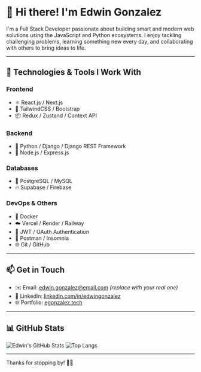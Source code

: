 # 👋 Hi there! I'm Edwin Gonzalez

I'm a Full Stack Developer passionate about building smart and modern web solutions using the JavaScript and Python ecosystems. I enjoy tackling challenging problems, learning something new every day, and collaborating with others to bring ideas to life.

---

## 🚀 Technologies & Tools I Work With

### Frontend
- ⚛️ React.js / Next.js
- 💅 TailwindCSS / Bootstrap
- 📦 Redux / Zustand / Context API

### Backend
- 🐍 Python / Django / Django REST Framework
- 🧱 Node.js / Express.js

### Databases
- 🐘 PostgreSQL / MySQL
- 🔥 Supabase / Firebase

### DevOps & Others
- 🐳 Docker
- ☁️ Vercel / Render / Railway
- 🔐 JWT / OAuth Authentication
- 🧪 Postman / Insomnia
- 🌐 Git / GitHub

---

## 📫 Get in Touch

- ✉️ Email: edwin.gonzalez@email.com *(replace with your real one)*
- 💼 LinkedIn: [linkedin.com/in/edwingonzalez](https://linkedin.com/in/edwingonzalez)
- 🌐 Portfolio: [egonzalez.tech](https://egonzalez.tech) 

---

## 📊 GitHub Stats

![Edwin's GitHub Stats](https://github-readme-stats.vercel.app/api?username=EgonzalezTech&show_icons=true&theme=radical)
![Top Langs](https://github-readme-stats.vercel.app/api/top-langs/?username=EgonzalezTech&layout=compact&theme=radical)

---

Thanks for stopping by! 🚀✨

